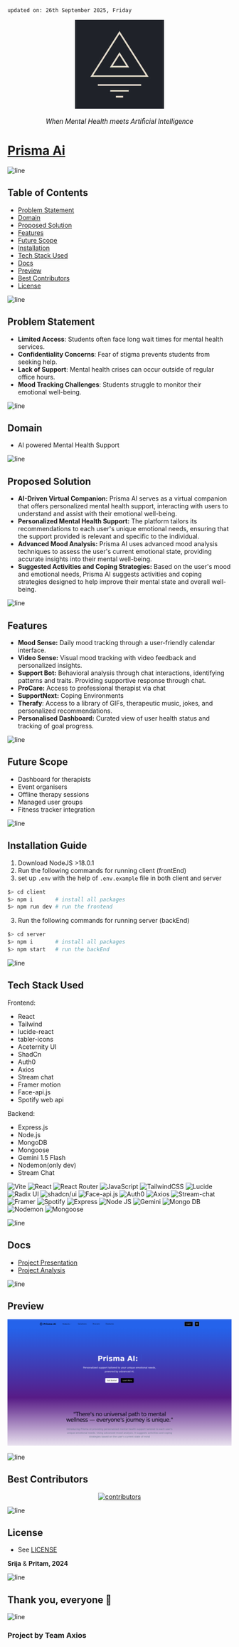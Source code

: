     updated on: 26th September 2025, Friday

<div align=center>
    <a href="https://github.com/SrijaAdhya12/prisma-ai">
        <img width="200" src="client/public/favicon.jpg" alt="prisma-ai">
    </a>
    <p style="font-family: roboto, calibri; font-size:12pt; font-style:italic"> When Mental Health meets Artificial Intelligence </p>
</div>

# [Prisma Ai](https://prisma-ai.vercel.app)

![line]

## Table of Contents

- [Problem Statement](#problem-statement)
- [Domain](#domain)
- [Proposed Solution](#proposed-solution)
- [Features](#features)
- [Future Scope](#future-scope)
- [Installation](#installation-guide)
- [Tech Stack Used](#tech-stack-used)
- [Docs](#docs)
- [Preview](#preview)
- [Best Contributors](#best-contributors)
- [License](#license)

![line]

## Problem Statement

-  **Limited Access**: Students often face long wait times for mental health services.
-  **Confidentiality Concerns**: Fear of stigma prevents students from seeking help.
-  **Lack of Support**: Mental health crises can occur outside of regular office hours.
-  **Mood Tracking Challenges**: Students struggle to monitor their emotional well-being.

![line]

## Domain

- AI powered Mental Health Support 

![line]

## Proposed Solution

-  **AI-Driven Virtual Companion:** Prisma AI serves as a virtual companion that offers personalized mental health support, interacting with users to understand and assist with their emotional well-being.
-  **Personalized Mental Health Support:** The platform tailors its recommendations to each user's unique emotional needs, ensuring that the support provided is relevant and specific to the individual.
-  **Advanced Mood Analysis:** Prisma AI uses advanced mood analysis techniques to assess the user's current emotional state, providing accurate insights into their mental well-being.
-  **Suggested Activities and Coping Strategies:** Based on the user's mood and emotional needs, Prisma AI suggests activities and coping strategies designed to help improve their mental state and overall well-being.

![line]

## Features

- **Mood Sense:** Daily mood tracking through a user-friendly calendar interface.
- **Video Sense:** Visual mood tracking with video feedback and personalized insights.
- **Support Bot:** Behavioral analysis through chat interactions, identifying patterns and traits. Providing supportive response through chat.
- **ProCare:** Access to professional therapist via chat
- **SupportNext:** Coping Environments 
- **Therafy**: Access to a library of GIFs, therapeutic music, jokes, and personalized recommendations.
- **Personalised Dashboard:**  Curated view of user health status and tracking of goal progress.

![line]

## Future Scope

- Dashboard for therapists
- Event organisers 
- Offline therapy sessions 
- Managed user groups
- Fitness tracker integration

![line]

## Installation Guide

  1. Download NodeJS >18.0.1
  2. Run the following commands for running client (frontEnd)
  3. set up `.env` with the help of `.env.example` file in both client and server
```sh
$> cd client
$> npm i       # install all packages
$> npm run dev # run the frontend
```
  3. Run the following commands for running server (backEnd)
```sh
$> cd server
$> npm i       # install all packages
$> npm start   # run the backEnd
```


![line]

## Tech Stack Used

Frontend:
* React
* Tailwind
* lucide-react
* tabler-icons
* Aceternity UI
* ShadCn
* Auth0
* Axios
* Stream chat
* Framer motion
* Face-api.js
* Spotify web api
  
Backend:
* Express.js
* Node.js
* MongoDB
* Mongoose
* Gemini 1.5 Flash
* Nodemon(only dev)
* Stream Chat

![Vite](https://img.shields.io/badge/vite-%23646CFF.svg?style=for-the-badge&logo=vite&logoColor=white)
 ![React](https://img.shields.io/badge/react-%2320232a.svg?style=for-the-badge&logo=react&logoColor=%2361DAFB) ![React Router](https://img.shields.io/badge/React_Router-CA4245?style=for-the-badge&logo=react-router&logoColor=white) ![JavaScript](https://img.shields.io/badge/javascript-%23323330.svg?style=for-the-badge&logo=javascript&logoColor=%23F7DF1E) ![TailwindCSS](https://img.shields.io/badge/tailwindcss-%2338B2AC.svg?style=for-the-badge&logo=tailwind-css&logoColor=white) ![Lucide](https://img.shields.io/badge/lucide-%23CC0000.svg?style=for-the-badge&logo=lucid&logoColor=white) ![Radix UI](https://img.shields.io/badge/radix%20ui-161618.svg?style=for-the-badge&logo=radix-ui&logoColor=white) ![shadcn/ui](https://img.shields.io/badge/Shadcn/ui-black?style=for-the-badge&logo=shadcnui&logoColor=white) ![Face-api.js](https://img.shields.io/badge/faceapi.js-%23F7DF1E.svg?style=for-the-badge&logo=&logoColor=%23F7DF1E) ![Auth0](https://img.shields.io/badge/auth0-black?style=for-the-badge&logo=auth0&logoColor=red) ![Axios](https://img.shields.io/badge/axios-%2320232a.svg?style=for-the-badge&logo=axios&logoColor=%2361DAFB) ![Stream-chat](https://img.shields.io/badge/stream-white?style=for-the-badge&logo=streamlit&logoColor=blue) ![Framer](https://img.shields.io/badge/Framer-black?style=for-the-badge&logo=framer&logoColor=blue) ![Spotify](https://img.shields.io/badge/spotify%20Web%20API-%33daef.svg?style=for-the-badge&logo=spotify&logoColor=white)  ![Express](https://img.shields.io/badge/Express.js-404D59?style=for-the-badge) ![Node JS](https://img.shields.io/badge/Node.js-43853D?style=for-the-badge&logo=node.js&logoColor=white) ![Gemini](https://img.shields.io/badge/gemini%20-ffffff.svg?style=for-the-badge&logo=googlegemini&logoColor=blue) ![Mongo DB](https://img.shields.io/badge/MongoDB-4EA94B?style=for-the-badge&logo=mongodb&logoColor=white) ![Nodemon](https://img.shields.io/badge/nodemon-%23646CFF.svg?style=for-the-badge&logo=nodemon&logoColor=white) ![Mongoose](https://img.shields.io/badge/mongoose-880000?style=for-the-badge&logo=mongoose&logoColor=white)   

![line]

## Docs

- [Project Presentation](https://drive.google.com/drive/u/0/folders/1yoJKAaeEUcE7E69RSkmYAOfzxho3qITq)
- [Project Analysis](https://docs.google.com/document/d/1dIcLnmPpMyJcy6Sn61tAYizZJ6sKa7iRT1qhgoezqK0/pub)

![line]

## Preview

<picture align="center">
    <source media="(prefers-color-scheme: light)" srcset=".github/preview-light.png">
    <source media="(prefers-color-scheme: dark)" srcset=".github/preview-dark.png">
    <img src=".github/preview-light.png" alt="preview">
</picture>

![line]

## Best Contributors

<div align="center">
    <a href="https://github.com/SrijaAdhya12/prisma-ai/graphs/contributors">
        <img src="https://contrib.rocks/image?repo=SrijaAdhya12/prisma-ai" alt="contributors"/>
    </a>
</div>

![line]

## License

- See [LICENSE]

**Srija** & **Pritam, 2024**


![line]

## Thank you, everyone 💚

![line]

### Project by Team Axios

[icons]: https://icons8.com
[markdown-badges]: https://github.com/Ileriayo/markdown-badges
[custom-icons]: https://simpleicons.org
[line]: https://user-images.githubusercontent.com/75939390/137615281-3a875960-92cc-407f-97fe-fd2319bdb252.png
[License]: https://github.com/SrijaAdhya12/prisma-ai/blob/main/LICENSE

<!-- 01/10/24 -->
<!-- 26/09/25 -->
